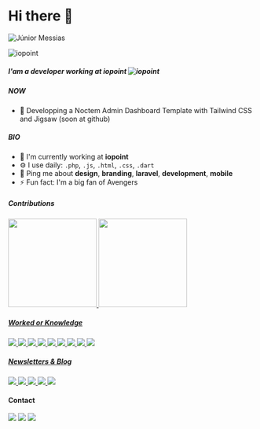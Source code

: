 # Hi there 👋


![Júnior Messias](https://img.shields.io/badge/jr-messias-brightgreen)

![iopoint](https://img.shields.io/badge/io-iopoint-blue)

##### I'am a developer working at iopoint ![iopoint](https://img.shields.io/badge/iopoint-blue?style=for-the-badge&logoColor=blue)

##### NOW
- 🌙 Developping a Noctem Admin Dashboard Template with Tailwind CSS and Jigsaw (soon at github)

##### BIO
- 🏢 I'm currently working at **iopoint**
- ⚙️ I use daily: `.php`, `.js`, `.html`, `.css`, `.dart`
- 💬 Ping me about **design**, **branding**, **laravel**, **development**, **mobile**
- ⚡️ Fun fact: I'm a big fan of Avengers

##### Contributions
<div>
<a href="https://github.com/jrmessias">
<img height="180em" src="https://github-readme-stats.vercel.app/api/top-langs/?username=jrmessias&layout=compact&langs_count=7&theme=dracula"/>
<img height="180em" src="https://github-readme-stats.vercel.app/api?username=jrmessias&show_icons=true&theme=dracula&include_all_commits=true&count_private=true"/>
</div>

##### Worked or Knowledge
<img src="https://img.shields.io/badge/Google%20Analytics-E37400?style=for-the-badge&logo=google%20analytics&logoColor=white">
<img src="https://img.shields.io/badge/Amazon_AWS-FF9900?style=for-the-badge&logo=amazonaws&logoColor=white">
  <img src="https://img.shields.io/badge/Cloudflare-F38020?style=for-the-badge&logo=Cloudflare&logoColor=white">
  <img src="https://img.shields.io/badge/MariaDB-003545?style=for-the-badge&logo=mariadb&logoColor=white">
  <img src="https://img.shields.io/badge/MySQL-005C84?style=for-the-badge&logo=mysql&logoColor=white">
  <img src="https://img.shields.io/badge/Oracle-F80000?style=for-the-badge&logo=Oracle&logoColor=white">
  <img src="https://img.shields.io/badge/PostgreSQL-316192?style=for-the-badge&logo=postgresql&logoColor=white">
  <img src="https://img.shields.io/badge/SQLite-07405E?style=for-the-badge&logo=sqlite&logoColor=white">
  <img src="https://img.shields.io/badge/Udemy-A100FF?style=for-the-badge&logo=Udemy&logoColor=white">
  
##### Newsletters & Blog
<img src="https://img.shields.io/badge/Medium-12100E?style=for-the-badge&logo=medium&logoColor=white">
<img src="https://img.shields.io/badge/dev.to-0A0A0A?style=for-the-badge&logo=devdotto&logoColor=white">
<a href="https://thenewscc.com.br/indicacao?grsf=5bowu6" target="_blank">
  <img src="https://img.shields.io/badge/thenews.cc-ffcf00?style=for-the-badge&logoColor=white">
</a>
<a href="https://filipedeschamps.com.br/newsletter" target="_blank">
  <img src="https://img.shields.io/badge/Felipe_Dechamps-0A0A0A?style=for-the-badge&logoColor=white">
</a>
<img src="https://img.shields.io/badge/Laravel_News-ff2d20?style=for-the-badge&logoColor=white">
  
#### Contact
<div>
<a href="https://instagram.com/jrmessias_" target="_blank"><img src="https://img.shields.io/badge/-Instagram-%23E4405F?style=for-the-badge&logo=instagram&logoColor=white" target="_blank"></a>
<a href = "mailto:jrmessias@gmail.com"><img src="https://img.shields.io/badge/Gmail-D14836?style=for-the-badge&logo=gmail&logoColor=white" target="_blank"></a>
<a href="https://www.linkedin.com/in/jrmessias" target="_blank"><img src="https://img.shields.io/badge/-LinkedIn-%230077B5?style=for-the-badge&logo=linkedin&logoColor=white" target="_blank"></a>   
</div>
